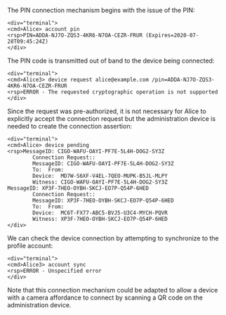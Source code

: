 The PIN connection mechanism begins with the issue of the PIN:


~~~~
<div="terminal">
<cmd>Alice> account pin
<rsp>PIN=ADDA-NJ7O-ZQS3-4KR6-N7OA-CEZR-FRUR (Expires=2020-07-28T09:45:24Z)
</div>
~~~~

The PIN code is transmitted out of band to the device being connected:


~~~~
<div="terminal">
<cmd>Alice3> device request alice@example.com /pin=ADDA-NJ7O-ZQS3-4KR6-N7OA-CEZR-FRUR
<rsp>ERROR - The requested cryptographic operation is not supported
</div>
~~~~

Since the request was pre-authorized, it is not necessary for Alice to explicitly
accept the connection request but the administration device is needed to create
the connection assertion:


~~~~
<div="terminal">
<cmd>Alice> device pending
<rsp>MessageID: CIGO-WAFU-OAYI-PF7E-5L4H-DOG2-SY3Z
        Connection Request::
        MessageID: CIGO-WAFU-OAYI-PF7E-5L4H-DOG2-SY3Z
        To:  From: 
        Device:  MD7W-S6XF-V4EL-7QEO-MUPK-B5JL-MLPY
        Witness: CIGO-WAFU-OAYI-PF7E-5L4H-DOG2-SY3Z
MessageID: XP3F-7HEO-OYBH-SKCJ-EO7P-Q54P-6HED
        Connection Request::
        MessageID: XP3F-7HEO-OYBH-SKCJ-EO7P-Q54P-6HED
        To:  From: 
        Device:  MC6T-FX77-ABC5-BVJ5-U3C4-MYCH-PQVR
        Witness: XP3F-7HEO-OYBH-SKCJ-EO7P-Q54P-6HED
</div>
~~~~

We can check the device connection by attempting to synchronize to the profile account:


~~~~
<div="terminal">
<cmd>Alice3> account sync
<rsp>ERROR - Unspecified error
</div>
~~~~

Note that this connection mechanism could be adapted to allow a device with a 
camera affordance to connect by scanning a QR code on the administration device.
